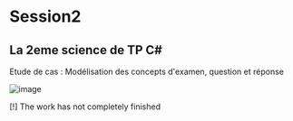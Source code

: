 # Session2
## La 2eme science de TP C#

Etude de cas : Modélisation des concepts d'examen, question et réponse

![image](https://user-images.githubusercontent.com/116503971/200773907-1b6949a8-166a-4284-8d00-b42b8e3f640c.png)

[!] The work has not completely finished
